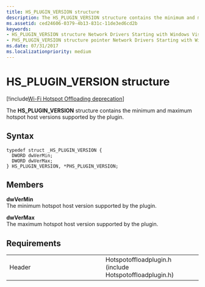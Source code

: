 ```yaml
---
title: HS_PLUGIN_VERSION structure
description: The HS_PLUGIN_VERSION structure contains the minimum and maximum hotspot host versions supported by the plugin.
ms.assetid: ced24606-0379-4b13-831c-11de3ed6cd2b
keywords: 
- HS_PLUGIN_VERSION structure Network Drivers Starting with Windows Vista
- PHS_PLUGIN_VERSION structure pointer Network Drivers Starting with Windows Vista
ms.date: 07/31/2017
ms.localizationpriority: medium
---
```


# HS\_PLUGIN\_VERSION structure

[!include[Wi-Fi Hotspot Offloading deprecation](../includes/wi-fi-hotspot-offloading-deprecation.md)]


The **HS\_PLUGIN\_VERSION** structure contains the minimum and maximum hotspot host versions supported by the plugin.

Syntax
------

```ManagedCPlusPlus
typedef struct _HS_PLUGIN_VERSION {
  DWORD dwVerMin;
  DWORD dwVerMax;
} HS_PLUGIN_VERSION, *PHS_PLUGIN_VERSION;
```

Members
-------

**dwVerMin**  
The minimum hotspot host version supported by the plugin.

**dwVerMax**  
The maximum hotspot host version supported by the plugin.

Requirements
------------

<table>
<colgroup>
<col width="50%" />
<col width="50%" />
</colgroup>
<tbody>
<tr class="odd">
<td><p>Header</p></td>
<td>Hotspotoffloadplugin.h (include Hotspotoffloadplugin.h)</td>
</tr>
</tbody>
</table>

 

 





